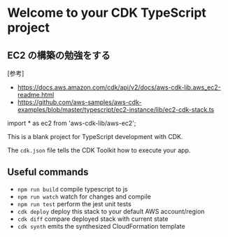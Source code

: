 # Welcome to your CDK TypeScript project

## EC2 の構築の勉強をする

[参考]

- https://docs.aws.amazon.com/cdk/api/v2/docs/aws-cdk-lib.aws_ec2-readme.html
- https://github.com/aws-samples/aws-cdk-examples/blob/master/typescript/ec2-instance/lib/ec2-cdk-stack.ts

import \* as ec2 from 'aws-cdk-lib/aws-ec2';

This is a blank project for TypeScript development with CDK.

The `cdk.json` file tells the CDK Toolkit how to execute your app.

## Useful commands

- `npm run build` compile typescript to js
- `npm run watch` watch for changes and compile
- `npm run test` perform the jest unit tests
- `cdk deploy` deploy this stack to your default AWS account/region
- `cdk diff` compare deployed stack with current state
- `cdk synth` emits the synthesized CloudFormation template
